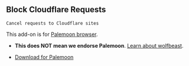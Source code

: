 ## Block Cloudflare Requests

`Cancel requests to Cloudflare sites`


This add-on is for [Palemoon browser](https://en.wikipedia.org/wiki/Pale_Moon_(web_browser)).
  - **This does NOT mean we endorse Palemoon**. [Learn about wolfbeast](../../cloudflare_users/README.md).

- [Download for Palemoon](https://git.sdf.org/deCloudflare/cloudflare-tor/raw/branch/master/tool/block_cloudflare_requests_pm/bcfr.pm.xpi)
